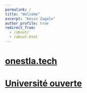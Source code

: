 ```yaml
---
permalink: /
title: "Welcome"
excerpt: "Kevin Zagalo"
author_profile: true
redirect_from: 
  - /about/
  - /about.html
---
```


# [onestla.tech](http://onestla.tech)
# [Université ouverte](https://universiteouverte.org/)
